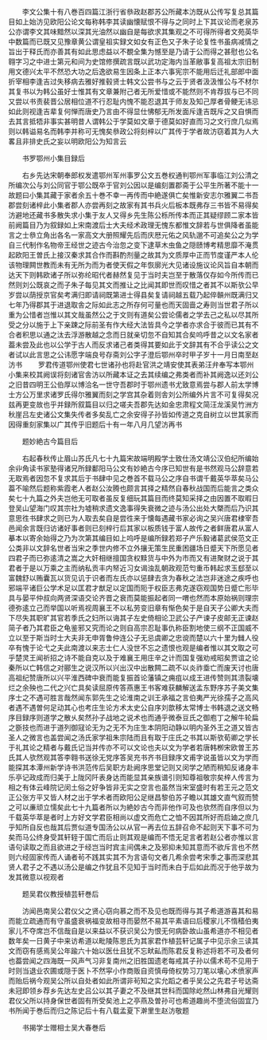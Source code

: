 <!-- { "loadSidebar": true } -->
　　李文公集十有八巻百四篇江浙行省叅政赵郡苏公所藏本汸既从公传写复总其篇目如上始汸见欧阳公论文每称韩李其读幽懐赋恨不得与之同时上下其议论而老泉苏公亦谓李文其味黯然以深其光油然以幽自是每欲求其集观之不可得所得者文苑英华中数篇而已既又见豫章黄公谓皇祖实録文如女有正色又子朱子论复性书虽病减情之旨出于释氏而亦善其有如此思虑益以不覩全集为憾至是乃请于公而得之甚慰也公名翱字习之中进士第元和间为史馆修撰疏言既以武功定海内当革敝事复高祖太宗旧制用文德兴太平不然恐大功之后逸欲易生因条上正本六事宪宗不能用后迁礼部郎中面折宰相李逢吉过失移病去雅好推毂贤士韩文公尝书与之云于贤者汲汲惟公与不材尔其复书以为韩公虽好士惟其有文章兼附己者无所爱惜或不能然则不肯荐拔与已不同又尝以书责裴晋公居相位道不行忍耻内愧不能忍退其于师友及知己厚者骨鲠无讳忌如此则视逢吉辈复何惮而唐史乃言由不得显仕怫郁无所发面斥逢吉既斥之又自惧而去其言抵牾非事实甚明昔人谓韩公于学莫如文章于德莫如好直而习之文行庶几似焉则以韩谥易名而韩李并称可无愧矣叅政公将刻梓以广其传于学者故汸窃着其为人大畧且非排史氏之妄以明欧阳公为知言云

　　书罗鄂州小集目録后

　　右乡先达宋朝奉郎权发遣鄂州军州事罗公文五巻权通判鄂州军事临江刘公清之所编次公与刘公同官于鄂公既卒于官刘公因以是编刻置郡斋于公平生所著不能十一故题曰小集其藏于家者余五十巻不幸一再传而中絶遂俱亡矣惟新安志尔雅翼二书吾郡尝刻诸梓此小集者郡人亦尝再刻之故家有其书兵火后板本既弗存三书皆不易得矣汸避地还藏书多散失求小集于友人又得乡先生陈公栎所传本而正其疑缪顾二家本皆前阙篇目乃为叙録如上宋南渡后士大夫经术政理无愧东都惟文辞若与世俱降者虽能言之士叅立角出各名一家高文大册照耀先后而庆厯元佑之风轨邈不可追矣公之为学自三代制作名物帝王经世之迹古今治忽之变下逮草木虫鱼之隠赜博考精思靡不淹贯起欧阳王曽氏上接汉秦求其合作而斟酌剂量之故其为文质厚中正而节度谨严本人伦该物理闗世教而未有无所为而为者使天假之年恢廓光大见诸设施议论风旨自本朝而达天下则韩欧诸子所以弥纶昭代者赫然复见于当时夫岂至于散落仅存如今所传而已然则刘公既哀之而子朱子每见其文而推让之比闻其即世而叹惜之者其不以斯欤公早岁尝以荫授京官矣考满归即请祠既第进士得县矣复请祠越五载乃起倅贑州既满归又七年乃得郡其于进退取舎之际如此志之所存何可量也而天固啬之寿则当世君子所以重为公惜者岂惟以其文哉虽然公之于文则有道矣公尝论儒者之学去己之私以尽其所受之分以施于上下亲踈之际前圣有作大经大法皆具今之学者亦求合于彼而已其有不合者积思以通之汰去浮游散越之念而日就亲切忽不自知其合矣呜呼昔之以文名家者葢未尝及此也以公学于古人而反求诸己者类得其要如此于文辞其有不合乎读公之文者试以此言思之公讳愿字端良号存斋刘公字子澄后鄂州卒时甲子岁十一月日南至赵汸书
　　罗君传道鄂州使君七世诸孙也将赴官洪之靖安使其表弟汪弁奉写本鄂州小集来校其阙误将刻诸官舎汸以所藏本证之去其续编之弗类者而补其阙逸以还刘公之旧昔四明王公伯厚以博洽名一世守吾郡时于鄂州遗书尤致意焉尝与郡人前太学博士方公万里求诸罗氏得尔雅翼而刻之学宫其杂着则舎刘公所编外片言不可复得矣况兹再更变故也乎并録所叙篇目以归之嗟夫吾郡先达如金忠肃程文简汪龙溪吴竹洲方秋崖吕左史诸公文集失传者多矣乱亡之余安得子孙皆如传道之克自树立以世其家而因得重刻家集以广其传乎旧题后十有一年八月几望汸再书

　　题妙絶古今篇目后

　　右起春秋传止眉山苏氏凡七十九篇宋故端明殿学士致仕汤文靖公汉伯纪所编始余丱角读书家塾得诸兄所録鄱阳马公文有妙絶古今序已知世有是书然观马公辞意若无取焉者因忽不复求其后于书肆中见之巻首不载马公之序自书谓千戴英华萃矣马公葢不喻然后题称紫霞老人者赵公汝腾也颇言其择之精然自春秋战国而后能言之类众矣七十九篇之外夫岂他无可取者虽反复细玩其篇目而终莫知采择之由因置不取暇日登吴山望海门叹其宗社为墟稍求遗文逸事得失衰微之迹与汤公出处大槩而后乃识其意思徃书肆求之则已为人取去矣自是尝徃来于懐每遇藏书家必询之吴兴唐君棣宰吾邑闻余言既归访诸好事者则已刻梓行后其家以板质钱于富人故传之者鲜唐君从富人摹本以寄余始得之乃为次第其编目如上呜呼是编所録若郑子产乐毅诸葛武侯范文正公类非以文辞名世者当宋之季世内修不立外攘无策生民重困疆场日蹙天下所愿见者四君子而已弥逺清之嵩之大奸相继擅国贪权黩货与中外为市而又有进聚财之说于其君者于是以万乘之主而纳私贡丰内帑近习女谒浊乱朝政观范匄重币韩起求玉郄至以富魏舒以贿囊瓦以货见讥于识者而左氏亦以惩肆去贪为春秋之法岂非迷途之疾呼也邪端平诸巨公学术足以匡君才猷足以定国而阨于权臣志弗克遂窃观国势日蹙亡形毕具与晏平仲叔向两贤深语交论齐晋之衰而莫能振起者同一喟也然而本原始祸则理宗德弥逺立己而举国以听焉视周襄王不以私劳变旧章有惭色矣于是自天子公卿大夫而下尽失其职旷其官若季氏之妇所以诲其子左史倚相论卫武公子产谏子皮邮无正谏赵简子者乃其君臣之龟鉴邪又究而论之则自高宗忍耻事仇称臣割地使三纲不正国威不立以至于斯当时士大夫非无申胥鲁仲连公子无忌虞卿之忠谠而楚以六十里为雠人役卒有愧于论弋之夫此南渡以来志士仁人没世不忘之遗恨也观是编者惟以其文取之可乎楚灵王闻祈招之诗不能自克以及于难襄王用庄辛之计而国复强劝戒昭矣贾谊之论秦所以亡韩信之对郦生之说汉所以兴出汉中出散闗二疏不以炎祚埀亡而废天讨也唐高祖纪赞唐所以兴平淮西碑中衰而能复振首论藩镇之痈疽以成王进传赞则其溃裂壊烂之余殃也二代之兴亡具矣读屈原传答燕惠王书客难获麟解送孟东野序苏子美文集序士之不遇可胜言哉然闻东郭先生之论淮南之训王承福之言伯夷严光徐孺子之高风者遇不遇曽何足动其心也考庄生论方术太史公自序刘歆移太常博士书韩退之送文畅序目録序则道学之散乆矣然孙子战地之说术也而通乎微泰豆氏之御庖丁之解牛轮扁之斵技也而进于道列御冦论无为之无不为庄生本阴阳动静以明内圣外王之道又皆古圣人之微言也盖尝闻之汤氏家学祖朱宗陆而且有取于庄氏之书其以斯欤荀卿之学长于礼其论之精者与戴氏记当并传亦不可以文论也夫以文为学者若唐韩栁宋欧曽王苏氏其人欤然观其答李翱书送徐无党序答吴充书齐书目録序文甫字说虽皆以文为学而能探其本潭州新学诗书洪范传后吴职方赴阙序思堂记则又闵学之陋而稍知反诸身丰乐亭记政成而归美于上陇冈阡表身达而能显其亲族谱引则知尊祖敬宗矣梓人传言为相之有体云峰院记闵土俗之好争皆非无实之空言也虽然当宋室盛时有若王元之范文正公张方平又皆人材之出于学术者而欧阳公足继昌黎伯苏子瞻以其雄文直气叙而赞之可以亷顽立懦矣此七十九篇者所以为絶妙古今而非他作可及也欤然而自序但以为千载英华萃是者时上方好文学君臣相尚以虚文而危亡之恤不因其所好而启廸之庶几乎知所自反也哉其后贾似道专国汤公以从官一再去位五辞召命不起则天下事不可为矣而马公终身受其轩轾于国亡而后止则其观是编而不悟无足言者若赵公者亦惟以言语句读取之而且欲进之于经岂当时宾主间偶未之及邪抑未知其意而不欲斥言也不然则六经固家传而人诵者茍不践其实其不为言语句文者几希余尝考宋季之事而深悲其贤人君子之不遇以汤公是编之作犹且不见知于当时而未白于后如此而况于他乎故为发其微意以视观者

　　题吴君仪教授植芸轩巻后

　　汸闻邑南吴公君仪父之贤心窃向慕之而不及见也既而得与其子希道游喜其和易而能立疏通而有守虽盛衰祸福变故相寻而晏然不易其平素语曰后稷家儿不惰穑伯夷家儿不夺席岂不信哉自是以来益以不获识吴公为恨无何病卧故山虽希道亦不相见者数年矣一日黄子中来访希道以毗陵陈思氏为其家君作植芸轩记属子中见示余三读其文而窃有感焉吴公年踰六十始以医仕且犹不忘畎畆而陈君反复称述将若不可及者何也葢尝闻之四海既一风声气习非复南州之旧胜国遗老每戒其子孙以儒术苟不见用于时则当退业农圃或隠于医卜不然寜小作商贩自资慎毋倚权势习刀笔以壊心术偾家声而贻后祸今观吴公所以自处者如此所谓非茍知之实允蹈之者乎吴公之先君子号达斋未冠即领乡荐乡先达左史吕公以其子妻之不及继其世科而国除屹然山林弗自光耀则君仪父所以持身保世者固有所受矣池上之亭燕及曽孙可也希道趣尚不堕流俗固宜乃书所闻于巻后而归之陈记后十有八载孟夏下澣里生赵汸敬题

　　书揭学士赠相士吴大春巻后

